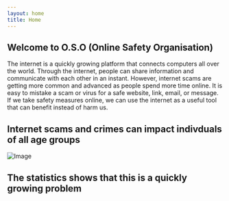 ```yaml
---
layout: home
title: Home
---
```


## Welcome to O.S.O (Online Safety Organisation)

The internet is a quickly growing platform that connects computers all over the world. Through the internet, people can share information and communicate with each other in an instant. However, internet scams are getting more common and advanced as people spend more time online. It is easy to mistake a scam or virus for a safe website, link, email, or message. If we take safety measures online, we can use the internet as a useful tool that can benefit instead of harm us.

## Internet scams and crimes can impact indivduals of all age groups

![Image](https://i.imgur.com/BLlxuYU_d.webp?maxwidth=760&fidelity=grand)

## The statistics shows that this is a quickly growing problem
